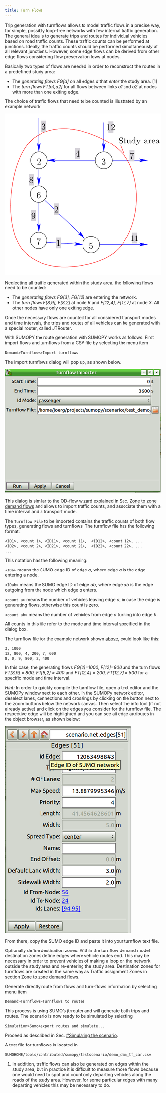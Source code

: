 ```yaml
---
title: Turn Flows
---
```


Trip generation with turnflows allows to model traffic flows in a
precise way, for simple, possibly loop-free networks with few internal
traffic generation. The general idea is to generate trips and routes for
individual vehicles based on road traffic counts. These traffic counts
can be performed at junctions. Ideally, the traffic counts should be
performed simultaneously at all relevant junctions. However, some edge
flows can be derived from other edge flows considering flow preservation
lows at nodes.

Basically two types of flows are needed in order to reconstruct the
routes in a predefined study area:

- The *generating flows* <span>*FG\[a\]*</span> on all edges
  <span>*a*</span> that *enter* the study area. \[1\]
- The *turn flows* <span>*FT\[a1,a2\]*</span> for all flows between
  links <span>*a1*</span> and <span>*a2*</span> at nodes with more
  than one exiting edge.

The choice of traffic flows that need to be counted is illustrated by an
example network:

![fig_demand_turnsflows_png.png](../../../images/Fig_demand_turnsflows_png.png
"Example network to illustrate the use of turnflows for demand modeling.")

Neglecting all traffic generated within the study area, the following
flows need to be counted:

- The *generating flows* *FG\[3\], FG\[12\]* are
  entering the network.
- The *turn flows* *F\[8,9\], F\[8,2\]* at node *6* and *F\[12,4\], F\[12,7\]* at node *3*. All other nodes have only one exiting edge.

Once the necessary flows are counted for all considered transport modes
and time intervals, the trips and routes of all vehicles can be
generated with a special router, called JTRouter.

With SUMOPY the route generation with SUMOPY works as follows: First
import flows and turnflows from a CSV file by selecting the menu item

`Demand>Turnflows>Import turnflows`

The import turnflows dialog will pop up, as shown below.

![fig_sumopy_gui_turnflowwizard.png](../../../images/Fig_sumopy_gui_turnflowwizard.png
"Dialog for importing turnflow CSV files")

This dialog is similar to the OD-flow wizard explained in Sec. [Zone
to zone demand flows](../../../Contributed/SUMOPy/Demand/Zone_To_Zone.md) and allows
to import traffic counts, and associate them with a time interval and a
transport mode.

The `Turnflow File` to be imported contains the traffic counts of both
flow types, generating flows and turnflows. The turnflow file has the
following format:

```
<ID1>, <count 1>, <ID11>, <count 11>,  <ID12>, <count 12>, ...
<ID2>, <count 2>, <ID21>, <count 21>,  <ID22>, <count 22>, ...
...
```

This notation has the following meaning:

`<IDa>` means the SUMO edge ID of edge *a*, where edge
*a* is the edge entering a node.

`<IDab>` means the SUMO edge ID of edge *ab*, where edge
*ab* is the edge outgoing from the node which edge
*a* enters.

`<count a>` means the number of vehicles leaving edge *a*, in
case the edge is generating flows, otherwise this count is zero.

`<count ab>` means the number of vehicles from edge *a*
turning into edge *b*.

All counts in this file refer to the mode and time interval specified in
the dialog box.

The turnflow file for the example network shown
[above](../../../images/Fig_demand_turnsflows_png.png), could look like
this:

```
3, 1000
12, 800, 4, 200, 7, 600
8, 0, 9, 800, 2, 400
```

In this case, the generating flows *FG\[3\]=1000, F\[12\]=800* and the turn flows *FT\[8,9\] = 800, FT\[8,2\] = 400* and *FT\[12,4\] = 200, FT\[12,7\] = 500* for a
specific mode and time interval.

*Hint:* In order to quickly compile the turnflow file, open a text
editor and the SUMOPy window next to each other. In the SUMOPy network
editor, deselect lanes, connections and crossings by clicking on the
button next to the zoom buttons below the network canvas. Then select
the info tool (if not already active) and click on the edges you
consider for the turnflow file. The respective edge will be highlighted
and you can see all edge attributes in the object browser, as shown
below:

![fig_sumopy_gui_edgeid.png](../../../images/Fig_sumopy_gui_edgeid.png
"Fig sumopy gui edgeid.png")

From there, copy the SUMO edge ID and paste it into your turnflow text
file.

Optionally define destination zones: Within the turnflow demand model
destination zones define edges where vehicle routes end. This may be
necessary in order to prevent vehicles of making a loop on the network
outside the study area and re-entering the study area. Destination zones
for turnflows are created in the same way as Traffic assignment Zones in
section [Zone
to zone demand flows](../../../Contributed/SUMOPy/Demand/Zone_To_Zone.md).

Generate directly route from flows and turn-flows information by
selecting menu item

`Demand>Turnflows>Turnflows to routes`

This process is using SUMO’s jtrrouter and will generate both trips and
routes. The scenario is now ready to be simulated by selecting

`Simulation>Sumo>export routes and simulate...`

Proceed as described in Sec. [\#Simulating the
scenario](#Simulating_the_scenario.md).

A test file for turnflows is located in

`SUMOHOME/tools/contributed/sumopy/testscenario/demo_dem_tf_car.csv`

1.  In addition, traffic flows can also be generated on edges within the
    study area, but in practice it is difficult to measure those flows
    because one would need to spot and count only departing vehicles
    along the roads of the study area. However, for some particular
    edges with many departing vehicles this may be necessary to do.